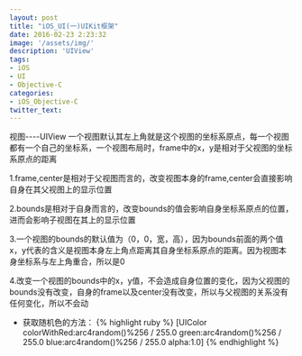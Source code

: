```yaml
---
layout: post
title: "iOS_UI(一)UIKit框架"
date: 2016-02-23 2:23:32
image: '/assets/img/'
description: 'UIView'
tags:
- iOS
- UI
- Objective-C
categories:
- iOS_Objective-C
twitter_text:
---
```


视图----UIView
一个视图默认其左上角就是这个视图的坐标系原点，每一个视图都有一个自己的坐标系，一个视图布局时，frame中的x，y是相对于父视图的坐标系原点的距离

1.frame,center是相对于父视图而言的，改变视图本身的frame,center会直接影响自身在其父视图上的显示位置

2.bounds是相对于自身而言的，改变bounds的值会影响自身坐标系原点的位置，进而会影响子视图在其上的显示位置

3.一个视图的bounds的默认值为（0，0，宽，高），因为bounds前面的两个值x，y代表的含义是视图本身左上角点距离其自身坐标系原点的距离。因为视图本身坐标系与左上角重合，所以是0

4.改变一个视图的bounds中的x，y值，不会造成自身位置的变化，因为父视图的bounds没有改变，自身的frame以及center没有改变，所以与父视图的关系没有任何变化，所以不会动

* 获取随机色的方法：
{% highlight ruby %}
[UIColor colorWithRed:arc4random()%256 / 255.0 green:arc4random()%256 / 255.0 blue:arc4random()%256 / 255.0 alpha:1.0]
{% endhighlight %}